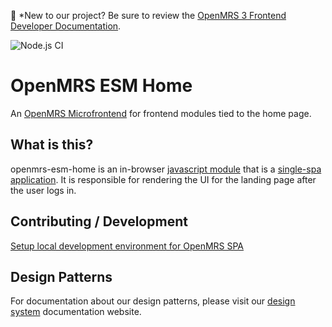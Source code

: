 :wave:	*New to our project? Be sure to review the [OpenMRS 3 Frontend Developer Documentation](https://o3-docs.openmrs.org/docs/introduction).

![Node.js CI](https://github.com/openmrs/openmrs-esm-home/actions/workflows/node.js.yml/badge.svg)

# OpenMRS ESM Home

An [OpenMRS Microfrontend](https://openmrs.atlassian.net/wiki/spaces/projects/pages/26936899/OpenMRS+3.0+A+Frontend+Framework+that+enables+collaboration+and+better+User+Experience) for frontend modules tied to the home page.

## What is this?

openmrs-esm-home is an in-browser 
[javascript module](https://github.com/openmrs/openmrs-rfc-frontend/blob/master/text/0002-modules.md) 
that is a [single-spa application](https://single-spa.js.org/docs/building-applications.html).
It is responsible for rendering the UI for the landing page after the user logs in.

## Contributing / Development

[Setup local development environment for OpenMRS SPA](https://o3-docs.openmrs.org/docs/frontend-modules/development)

## Design Patterns

For documentation about our design patterns, please visit our [design system](https://om.rs/o3ui) documentation website.
